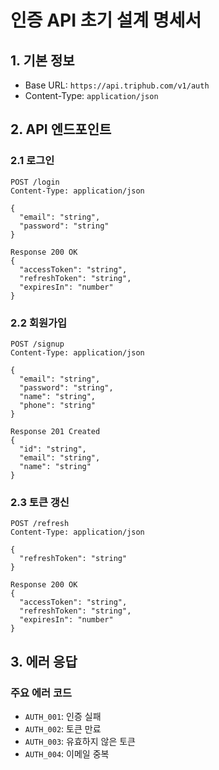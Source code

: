 # 인증 API 초기 설계 명세서

## 1. 기본 정보
- Base URL: `https://api.triphub.com/v1/auth`
- Content-Type: `application/json`

## 2. API 엔드포인트

### 2.1 로그인
```http
POST /login
Content-Type: application/json

{
  "email": "string",
  "password": "string"
}

Response 200 OK
{
  "accessToken": "string",
  "refreshToken": "string",
  "expiresIn": "number"
}
```

### 2.2 회원가입
```http
POST /signup
Content-Type: application/json

{
  "email": "string",
  "password": "string",
  "name": "string",
  "phone": "string"
}

Response 201 Created
{
  "id": "string",
  "email": "string",
  "name": "string"
}
```

### 2.3 토큰 갱신
```http
POST /refresh
Content-Type: application/json

{
  "refreshToken": "string"
}

Response 200 OK
{
  "accessToken": "string",
  "refreshToken": "string",
  "expiresIn": "number"
}
```

## 3. 에러 응답

### 주요 에러 코드
- `AUTH_001`: 인증 실패
- `AUTH_002`: 토큰 만료
- `AUTH_003`: 유효하지 않은 토큰
- `AUTH_004`: 이메일 중복 